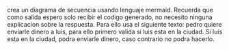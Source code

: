 crea un diagrama de secuencia usando lenguaje mermaid. Recuerda que como salida espero solo recibir el codigo generado, no necesito ninguna explicacion sobre la respuesta. Para ello usa el siguiente texto: pedro quiere enviarle dinero a luis, para ello primero valida si luis esta en la ciudad. Si luis esta en la ciudad, podra enviarle dinero, caso contrario no podra hacerlo.
